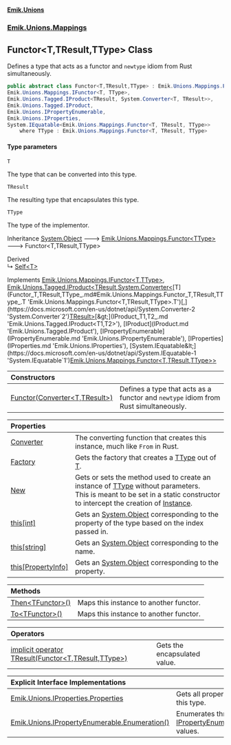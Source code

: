 #### [Emik.Unions](index.md 'index')
### [Emik.Unions.Mappings](Emik.Unions.Mappings.md 'Emik.Unions.Mappings')

## Functor<T,TResult,TType> Class

Defines a type that acts as a functor and `newtype` idiom from Rust simultaneously.

```csharp
public abstract class Functor<T,TResult,TType> : Emik.Unions.Mappings.Functor<TType>,
Emik.Unions.Mappings.IFunctor<T, TType>,
Emik.Unions.Tagged.IProduct<TResult, System.Converter<T, TResult>>,
Emik.Unions.Tagged.IProduct,
Emik.Unions.IPropertyEnumerable,
Emik.Unions.IProperties,
System.IEquatable<Emik.Unions.Mappings.Functor<T, TResult, TType>>
    where TType : Emik.Unions.Mappings.Functor<T, TResult, TType>
```
#### Type parameters

<a name='Emik.Unions.Mappings.Functor_T,TResult,TType_.T'></a>

`T`

The type that can be converted into this type.

<a name='Emik.Unions.Mappings.Functor_T,TResult,TType_.TResult'></a>

`TResult`

The resulting type that encapsulates this type.

<a name='Emik.Unions.Mappings.Functor_T,TResult,TType_.TType'></a>

`TType`

The type of the implementor.

Inheritance [System.Object](https://docs.microsoft.com/en-us/dotnet/api/System.Object 'System.Object') &#129106; [Emik.Unions.Mappings.Functor&lt;](Functor_TType_.md 'Emik.Unions.Mappings.Functor<TType>')[TType](Functor_T,TResult,TType_.md#Emik.Unions.Mappings.Functor_T,TResult,TType_.TType 'Emik.Unions.Mappings.Functor<T,TResult,TType>.TType')[&gt;](Functor_TType_.md 'Emik.Unions.Mappings.Functor<TType>') &#129106; Functor<T,TResult,TType>

Derived  
&#8627; [Self&lt;T&gt;](Self_T_.md 'Emik.Unions.Mappings.Self<T>')

Implements [Emik.Unions.Mappings.IFunctor&lt;](IFunctor_T,TType_.md 'Emik.Unions.Mappings.IFunctor<T,TType>')[T](Functor_T,TResult,TType_.md#Emik.Unions.Mappings.Functor_T,TResult,TType_.T 'Emik.Unions.Mappings.Functor<T,TResult,TType>.T')[,](IFunctor_T,TType_.md 'Emik.Unions.Mappings.IFunctor<T,TType>')[TType](Functor_T,TResult,TType_.md#Emik.Unions.Mappings.Functor_T,TResult,TType_.TType 'Emik.Unions.Mappings.Functor<T,TResult,TType>.TType')[&gt;](IFunctor_T,TType_.md 'Emik.Unions.Mappings.IFunctor<T,TType>'), [Emik.Unions.Tagged.IProduct&lt;](IProduct_T1,T2_.md 'Emik.Unions.Tagged.IProduct<T1,T2>')[TResult](Functor_T,TResult,TType_.md#Emik.Unions.Mappings.Functor_T,TResult,TType_.TResult 'Emik.Unions.Mappings.Functor<T,TResult,TType>.TResult')[,](IProduct_T1,T2_.md 'Emik.Unions.Tagged.IProduct<T1,T2>')[System.Converter&lt;](https://docs.microsoft.com/en-us/dotnet/api/System.Converter-2 'System.Converter`2')[T](Functor_T,TResult,TType_.md#Emik.Unions.Mappings.Functor_T,TResult,TType_.T 'Emik.Unions.Mappings.Functor<T,TResult,TType>.T')[,](https://docs.microsoft.com/en-us/dotnet/api/System.Converter-2 'System.Converter`2')[TResult](Functor_T,TResult,TType_.md#Emik.Unions.Mappings.Functor_T,TResult,TType_.TResult 'Emik.Unions.Mappings.Functor<T,TResult,TType>.TResult')[&gt;](https://docs.microsoft.com/en-us/dotnet/api/System.Converter-2 'System.Converter`2')[&gt;](IProduct_T1,T2_.md 'Emik.Unions.Tagged.IProduct<T1,T2>'), [IProduct](IProduct.md 'Emik.Unions.Tagged.IProduct'), [IPropertyEnumerable](IPropertyEnumerable.md 'Emik.Unions.IPropertyEnumerable'), [IProperties](IProperties.md 'Emik.Unions.IProperties'), [System.IEquatable&lt;](https://docs.microsoft.com/en-us/dotnet/api/System.IEquatable-1 'System.IEquatable`1')[Emik.Unions.Mappings.Functor&lt;](Functor_T,TResult,TType_.md 'Emik.Unions.Mappings.Functor<T,TResult,TType>')[T](Functor_T,TResult,TType_.md#Emik.Unions.Mappings.Functor_T,TResult,TType_.T 'Emik.Unions.Mappings.Functor<T,TResult,TType>.T')[,](Functor_T,TResult,TType_.md 'Emik.Unions.Mappings.Functor<T,TResult,TType>')[TResult](Functor_T,TResult,TType_.md#Emik.Unions.Mappings.Functor_T,TResult,TType_.TResult 'Emik.Unions.Mappings.Functor<T,TResult,TType>.TResult')[,](Functor_T,TResult,TType_.md 'Emik.Unions.Mappings.Functor<T,TResult,TType>')[TType](Functor_T,TResult,TType_.md#Emik.Unions.Mappings.Functor_T,TResult,TType_.TType 'Emik.Unions.Mappings.Functor<T,TResult,TType>.TType')[&gt;](Functor_T,TResult,TType_.md 'Emik.Unions.Mappings.Functor<T,TResult,TType>')[&gt;](https://docs.microsoft.com/en-us/dotnet/api/System.IEquatable-1 'System.IEquatable`1')

| Constructors | |
| :--- | :--- |
| [Functor(Converter&lt;T,TResult&gt;)](Functor_T,TResult,TType_..ctor(Converter).md 'Emik.Unions.Mappings.Functor<T,TResult,TType>.Functor(System.Converter<T,TResult>)') | Defines a type that acts as a functor and `newtype` idiom from Rust simultaneously. |

| Properties | |
| :--- | :--- |
| [Converter](Functor_T,TResult,TType_.Converter().md 'Emik.Unions.Mappings.Functor<T,TResult,TType>.Converter') | The converting function that creates this instance, much like `From` in Rust. |
| [Factory](Functor_T,TResult,TType_.Factory().md 'Emik.Unions.Mappings.Functor<T,TResult,TType>.Factory') | Gets the factory that creates a [TType](Functor_T,TResult,TType_.md#Emik.Unions.Mappings.Functor_T,TResult,TType_.TType 'Emik.Unions.Mappings.Functor<T,TResult,TType>.TType') out of [T](Functor_T,TResult,TType_.md#Emik.Unions.Mappings.Functor_T,TResult,TType_.T 'Emik.Unions.Mappings.Functor<T,TResult,TType>.T'). |
| [New](Functor_T,TResult,TType_.New().md 'Emik.Unions.Mappings.Functor<T,TResult,TType>.New') | Gets or sets the method used to create an instance of [TType](Functor_T,TResult,TType_.md#Emik.Unions.Mappings.Functor_T,TResult,TType_.TType 'Emik.Unions.Mappings.Functor<T,TResult,TType>.TType') without parameters.<br/>This is meant to be set in a static constructor to intercept the creation of [Instance](Functor_TType_.Instance().md 'Emik.Unions.Mappings.Functor<TType>.Instance'). |
| [this[int]](Functor_T,TResult,TType_.Item(Int32).md 'Emik.Unions.Mappings.Functor<T,TResult,TType>.this[int]') | Gets an [System.Object](https://docs.microsoft.com/en-us/dotnet/api/System.Object 'System.Object') corresponding to the property of the type based on the index passed in. |
| [this[string]](Functor_T,TResult,TType_.Item(String).md 'Emik.Unions.Mappings.Functor<T,TResult,TType>.this[string]') | Gets an [System.Object](https://docs.microsoft.com/en-us/dotnet/api/System.Object 'System.Object') corresponding to the name. |
| [this[PropertyInfo]](Functor_T,TResult,TType_.Item(PropertyInfo).md 'Emik.Unions.Mappings.Functor<T,TResult,TType>.this[System.Reflection.PropertyInfo]') | Gets an [System.Object](https://docs.microsoft.com/en-us/dotnet/api/System.Object 'System.Object') corresponding to the property. |

| Methods | |
| :--- | :--- |
| [Then&lt;TFunctor&gt;()](Functor_T,TResult,TType_.Then().md 'Emik.Unions.Mappings.Functor<T,TResult,TType>.Then<TFunctor>()') | Maps this instance to another functor. |
| [To&lt;TFunctor&gt;()](Functor_T,TResult,TType_.To().md 'Emik.Unions.Mappings.Functor<T,TResult,TType>.To<TFunctor>()') | Maps this instance to another functor. |

| Operators | |
| :--- | :--- |
| [implicit operator TResult(Functor&lt;T,TResult,TType&gt;)](Functor_T,TResult,TType_.op_Implicit(Functor).md 'Emik.Unions.Mappings.Functor<T,TResult,TType>.op_Implicit TResult(Emik.Unions.Mappings.Functor<T,TResult,TType>)') | Gets the encapsulated value. |

| Explicit Interface Implementations | |
| :--- | :--- |
| [Emik.Unions.IProperties.Properties](Functor_T,TResult,TType_.Emik.Unions.IProperties.Properties().md 'Emik.Unions.Mappings.Functor<T,TResult,TType>.Emik.Unions.IProperties.Properties') | Gets all properties of this type. |
| [Emik.Unions.IPropertyEnumerable.Enumeration()](Functor_T,TResult,TType_.Emik.Unions.IPropertyEnumerable.Enumeration().md 'Emik.Unions.Mappings.Functor<T,TResult,TType>.Emik.Unions.IPropertyEnumerable.Enumeration()') | Enumerates through a [IPropertyEnumerable](IPropertyEnumerable.md 'Emik.Unions.IPropertyEnumerable')'s values. |
